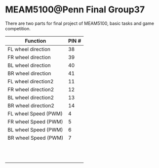 # MEAM5100@Penn Final Group37
There are two parts for final project of MEAM5100, basic tasks and game competition.

| Function             | PIN # |
| -------------------- | ----- |
| FL wheel direction   | 38    |
| FR wheel direction   | 39    |
| BL wheel direction   | 40    |
| BR wheel direction   | 41    |
| FL wheel direction2  | 11    |
| FR wheel direction2  | 12    |
| BL wheel direction2  | 13    |
| BR wheel direction2  | 14    |
| FL wheel Speed (PWM) | 4     |
| FR wheel Speed (PWM) | 5     |
| BL wheel Speed (PWM) | 6     |
| BR wheel Speed (PWM) | 7     |
|                      |       |
|                      |       |
|                      |       |
|                      |       |
|                      |       |
|                      |       |
|                      |       |
|                      |       |
|                      |       |
|                      |       |
|                      |       |

